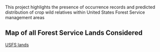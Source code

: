 
This project highlights the presence of occurrence records and predicted distribution of crop wild relatives within United States Forest Service management areas 


## Map of all Forest Service Lands Considered 
[USFS lands](https://geospatialcentroid.github.io/fsLanding/fsMap.html)


